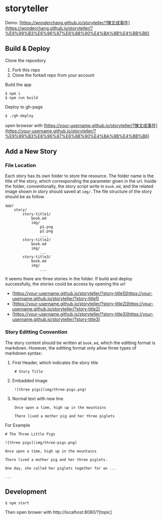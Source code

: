 # storyteller

Demo: [https://wonderchang.github.io/storyteller/?陳文成事件](https://wonderchang.github.io/storyteller/?%E9%99%B3%E6%96%87%E6%88%90%E4%BA%8B%E4%BB%B6)

## Build & Deploy

Clone the repository

1. Fork this repo
2. Clone the forked repo from your account

Build the app

	$ npm i
	$ npm run build
    
Deploy to gh-page

	$ ./gh-deploy
	
open browser with [https://your-username.github.io/storyteller/?陳文成事件](https://your-username.github.io/storyteller/?%E9%99%B3%E6%96%87%E6%88%90%E4%BA%8B%E4%BB%B6)

## Add a New Story

### File Location

Each story has its own folder to store the resource. The folder name is the title of the story, which corresponding the parameter given in the url. Inside the folder, conventionally, the story script write in `book.md`, and the related image shown in story should saved at `img/`. The file structure of the story should be as follow.

	app/
		story/
			story-title1/
				book.md
				img/
					p1.png
					p2.png
					....
			story-title2/
				book.md
				img/
					...
			story-title3/
				book.md
				img/
					...
							
It seems there are three stories in the folder. If build and deploy successfully, the stories could be access by opening the url

* [https://your-username.github.io/storyteller/?story-title1](https://your-username.github.io/storyteller/?story-title1)
* [https://your-username.github.io/storyteller/?story-title2](https://your-username.github.io/storyteller/?story-title2)
* [https://your-username.github.io/storyteller/?story-title3](https://your-username.github.io/storyteller/?story-title3)

### Story Editting Convention

The story content should be written at `book.md`, which the editting format is markdown. However, the editting format only allow three types of markdown syntax:

1. First Header, which indicates the story title
	
		# Story Title
		
2. Embadded Image 

		![three pigs](img/three-pigs.png)
			
3. Normal text with new line

		Once upon a time, high up in the mountains
		
		There lived a mother pig and her three piglets
		
For Example

	# The Three Little Pigs
		
	![three pigs](img/three-pigs.png)
		
	Once upon a time, high up in the mountains
		
	There lived a mother pig and her three piglets.
		
	One day, she called her piglets together for an ...
		
	...

## Development

    $ npm start

Then open brower with http://localhost:8080/?[topic]
